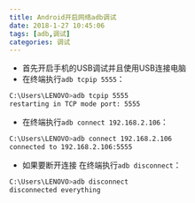 ```yaml
---
title: Android开启网络adb调试
date: 2018-1-27 10:45:06
tags: [adb,调试]
categories: 调试
---
```

- 首先开启手机的USB调试并且使用USB连接电脑
- 在终端执行`adb tcpip 5555`：
``` bash
C:\Users\LENOVO>adb tcpip 5555
restarting in TCP mode port: 5555
```
- 在终端执行`adb connect 192.168.2.106`：
``` bash
C:\Users\LENOVO>adb connect 192.168.2.106
connected to 192.168.2.106:5555
```
- 如果要断开连接
在终端执行`adb disconnect`：
``` bash
C:\Users\LENOVO>adb disconnect
disconnected everything
```
